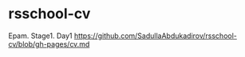 # rsschool-cv
Epam. Stage1. Day1
https://github.com/SadullaAbdukadirov/rsschool-cv/blob/gh-pages/cv.md
